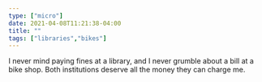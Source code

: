 ```yaml
---
type: ["micro"]
date: 2021-04-08T11:21:38-04:00
title: ""
tags: ["libraries","bikes"]
---
```

I never mind paying fines at a library, and I never grumble about a bill at a bike shop. Both institutions deserve all the money they can charge me.
